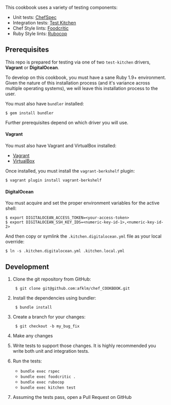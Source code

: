 This cookbook uses a variety of testing components:

- Unit tests: [ChefSpec](https://github.com/acrmp/chefspec)
- Integration tests: [Test Kitchen](https://github.com/opscode/test-kitchen)
- Chef Style lints: [Foodcritic](https://github.com/acrmp/foodcritic)
- Ruby Style lints: [Rubocop](https://github.com/bbatsov/rubocop)

Prerequisites
-------------

This repo is prepared for testing via one of two `test-kitchen` drivers,
**Vagrant** or **DigitalOcean**.

To develop on this cookbook, you must have a sane Ruby 1.9+ environment. Given the nature of this installation process (and it's variance across multiple operating systems), we will leave this installation process to the user.

You must also have `bundler` installed:

    $ gem install bundler

Further prerequisites depend on which driver you will use.

#### Vagrant

You must also have Vagrant and VirtualBox installed:

- [Vagrant](https://vagrantup.com)
- [VirtualBox](https://virtualbox.org)

Once installed, you must install the `vagrant-berkshelf` plugin:

    $ vagrant plugin install vagrant-berkshelf

#### DigitalOcean

You must acquire and set the proper environment variables for the active
shell:

    $ export DIGITALOCEAN_ACCESS_TOKEN=<your-access-token>
    $ export DIGITALOCEAN_SSH_KEY_IDS=<numeric-key-id-1>,<numeric-key-id-2>

And then copy or symlink the `.kitchen.digitalocean.yml` file as your
local override:

    $ ln -s .kitchen.digitalocean.yml .kitchen.local.yml

Development
-----------
1. Clone the git repository from GitHub:

        $ git clone git@github.com:afklm/chef_COOKBOOK.git

2. Install the dependencies using bundler:

        $ bundle install

3. Create a branch for your changes:

        $ git checkout -b my_bug_fix

4. Make any changes
5. Write tests to support those changes. It is highly recommended you write both unit and integration tests.
6. Run the tests:
    - `bundle exec rspec`
    - `bundle exec foodcritic .`
    - `bundle exec rubocop`
    - `bundle exec kitchen test`

7. Assuming the tests pass, open a Pull Request on GitHub
